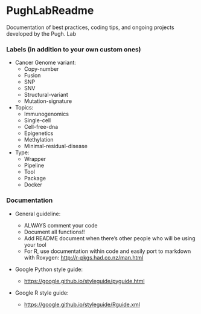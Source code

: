 # PughLabReadme
Documentation of best practices, coding tips, and ongoing projects developed by the Pugh. Lab

### Labels (in addition to your own custom ones)
- Cancer Genome variant: 
  - Copy-number
  - Fusion
  - SNP
  - SNV
  - Structural-variant
  - Mutation-signature
- Topics:
  - Immunogenomics
  - Single-cell
  - Cell-free-dna
  - Epigenetics 
  - Methylation 
  - Minimal-residual-disease
- Type:
  - Wrapper
  - Pipeline
  - Tool
  - Package
  - Docker

### Documentation
- General guideline:
  - ALWAYS comment your code 
  - Document all functions!!
  - Add README document when there’s other people who will be using your tool
  - For R, use documentation within code and easily port to markdown with Roxygen: http://r-pkgs.had.co.nz/man.html
  
- Google Python style guide:
  - https://google.github.io/styleguide/pyguide.html

- Google R style guide:
  - https://google.github.io/styleguide/Rguide.xml

